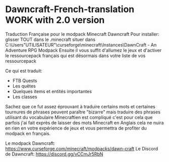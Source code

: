 # Dawncraft-French-translation WORK with 2.0 version
Traduction Française pour le modpack Minecraft Dawncraft
Pour installer: glisser TOUT dans le .minecraft situer dans C:\Users\"UTILISATEUR"\curseforge\minecraft\Instances\DawnCraft - An Adventure RPG Modpack
Ensuite il vous suffit d'allumez le jeux et d'activer le ressourcepack français qui est désormais dans votre liste de vos ressourcepack

Ce qui est traduit:
- FTB Quests
- Les quêtes
- Quelques items et entités importantes
- Les classes

Sachez que ce fut assez éprouvant à traduire certains mots et certaines tournures de phrases peuvent paraître "bizarre" mais traduire des phrases utilisant du vocabulaire Minecraftien est compliqué c'est pour cela que parfois j'ai fait exprès de laisser des mots Minecraft en Anglais cela ne nuira en rien en votre expérience de jeux et vous permettra de profiter du modpack en français.

Le modpack Dawncraft: https://www.curseforge.com/minecraft/modpacks/dawn-craft
Le Discord de Dawncraft: https://discord.gg/vCCmJr5RbN
